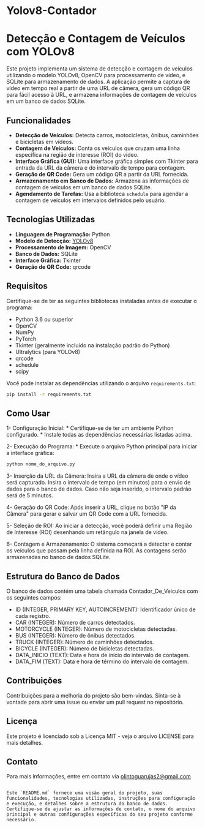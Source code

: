 # Yolov8-Contador

# Detecção e Contagem de Veículos com YOLOv8

Este projeto implementa um sistema de detecção e contagem de veículos utilizando o modelo YOLOv8, OpenCV para processamento de vídeo, e SQLite para armazenamento de dados. A aplicação permite a captura de vídeo em tempo real a partir de uma URL de câmera, gera um código QR para fácil acesso à URL, e armazena informações de contagem de veículos em um banco de dados SQLite.

## Funcionalidades

- **Detecção de Veículos:** Detecta carros, motocicletas, ônibus, caminhões e bicicletas em vídeos.
- **Contagem de Veículos:** Conta os veículos que cruzam uma linha específica na região de interesse (ROI) do vídeo.
- **Interface Gráfica (GUI):** Uma interface gráfica simples com Tkinter para entrada da URL da câmera e do intervalo de tempo para contagem.
- **Geração de QR Code:** Gera um código QR a partir da URL fornecida.
- **Armazenamento em Banco de Dados:** Armazena as informações de contagem de veículos em um banco de dados SQLite.
- **Agendamento de Tarefas:** Usa a biblioteca `schedule` para agendar a contagem de veículos em intervalos definidos pelo usuário.

## Tecnologias Utilizadas

- **Linguagem de Programação:** Python
- **Modelo de Detecção:** [YOLOv8](https://github.com/ultralytics/ultralytics)
- **Processamento de Imagem:** OpenCV
- **Banco de Dados:** SQLite
- **Interface Gráfica:** Tkinter
- **Geração de QR Code:** qrcode

## Requisitos

Certifique-se de ter as seguintes bibliotecas instaladas antes de executar o programa:

- Python 3.6 ou superior
- OpenCV
- NumPy
- PyTorch
- Tkinter (geralmente incluído na instalação padrão do Python)
- Ultralytics (para YOLOv8)
- qrcode
- schedule
- scipy

Você pode instalar as dependências utilizando o arquivo `requirements.txt`:

```bash
pip install -r requirements.txt
```

## Como Usar

  1- Configuração Inicial:
      * Certifique-se de ter um ambiente Python configurado.
      * Instale todas as dependências necessárias listadas acima.

  2- Execução do Programa:
      * Execute o arquivo Python principal para iniciar a interface gráfica:

```bash
python nome_do_arquivo.py
```

  3- Inserção da URL da Câmera:
        Insira a URL da câmera de onde o vídeo será capturado.
        Insira o intervalo de tempo (em minutos) para o envio de dados para o banco de dados. Caso não seja inserido, o intervalo padrão será de 5 minutos.

  4- Geração do QR Code:
        Após inserir a URL, clique no botão "IP da Câmera" para gerar e salvar um QR Code com a URL fornecida.

  5- Seleção de ROI:
        Ao iniciar a detecção, você poderá definir uma Região de Interesse (ROI) desenhando um retângulo na janela de vídeo.

  6- Contagem e Armazenamento:
        O sistema começará a detectar e contar os veículos que passam pela linha definida na ROI. As contagens serão armazenadas no banco de dados SQLite.

## Estrutura do Banco de Dados

O banco de dados contém uma tabela chamada Contador_De_Veiculos com os seguintes campos:

  * ID (INTEGER, PRIMARY KEY, AUTOINCREMENT): Identificador único de cada registro.
  * CAR (INTEGER): Número de carros detectados.
  * MOTORCYCLE (INTEGER): Número de motocicletas detectadas.
  * BUS (INTEGER): Número de ônibus detectados.
  * TRUCK (INTEGER): Número de caminhões detectados.
  * BICYCLE (INTEGER): Número de bicicletas detectadas.
  * DATA_INICIO (TEXT): Data e hora de início do intervalo de contagem.
  * DATA_FIM (TEXT): Data e hora de término do intervalo de contagem.

## Contribuições

Contribuições para a melhoria do projeto são bem-vindas. Sinta-se à vontade para abrir uma issue ou enviar um pull request no repositório.
## Licença

Este projeto é licenciado sob a Licença MIT - veja o arquivo LICENSE para mais detalhes.
## Contato

Para mais informações, entre em contato via olintoguarujas2@gmail.com

```

Este `README.md` fornece uma visão geral do projeto, suas funcionalidades, tecnologias utilizadas, instruções para configuração e execução, e detalhes sobre a estrutura do banco de dados. Certifique-se de ajustar as informações de contato, o nome do arquivo principal e outras configurações específicas do seu projeto conforme necessário.

```
